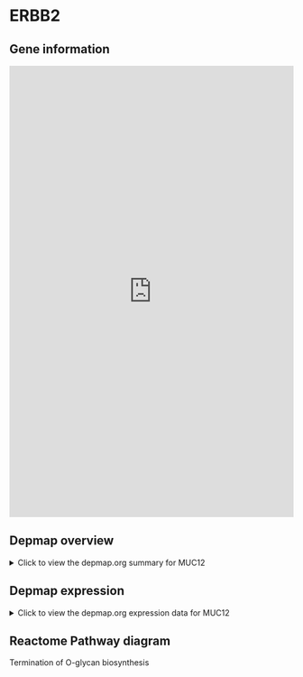 <h1>ERBB2</h1>

<h2>Gene information</h2>
<iframe src="https://depmap.org/portal/gene/MUC12?tab=about" style="border:none;width:100%;height:800px"></iframe>

<h2>Depmap overview</h2>
<details>
  <summary>Click to view the depmap.org summary for MUC12</summary>
  <iframe src="https://depmap.org/portal/gene/MUC12?tab=overview" style="border:none;width:100%;height:800px"></iframe>
</details>

<h2>Depmap expression</h2>
<details>
  <summary>Click to view the depmap.org expression data for MUC12</summary>
  <iframe src="https://depmap.org/portal/gene/MUC12?tab=characterization" style="border:none;width:100%;height:800px"></iframe>
</details>



<h2>Reactome Pathway diagram</h2>
Termination of O-glycan biosynthesis
<div id="diagramHolder"></div>

<script>
    //Creating the Reactome Diagram widget
    //Take into account a proxy needs to be set up in your server side pointing to www.reactome.org
    function onReactomeDiagramReady(){  //This function is automatically called when the widget code is ready to be used
        var diagram = Reactome.Diagram.create({
            "placeHolder" : "diagramHolder",
            "width" : 900,
            "height" : 500
        });

        //Initialising it to the "Hemostasis" pathway
        diagram.loadDiagram("R-HSA-977068");

        //Adding different listeners

        diagram.onDiagramLoaded(function (loaded) {
            console.info("Loaded ", loaded);
            diagram.flagItems("BAD");
	    diagram.flagItems("Q92934");
            if (loaded == "R-HSA-977068") diagram.selectItem("R-HSA-977068");
        });

     }
</script>



